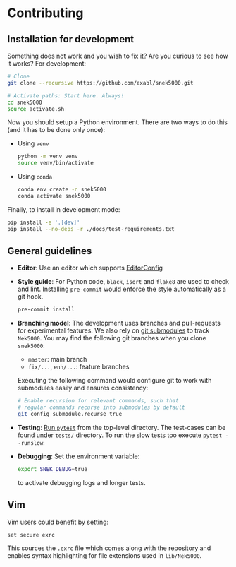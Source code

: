 # Contributing

## Installation for development

Something does not work and you wish to fix it? Are you curious to see how it
works? For development:
```sh
# Clone
git clone --recursive https://github.com/exabl/snek5000.git

# Activate paths: Start here. Always!
cd snek5000
source activate.sh
```

Now you should setup a Python environment. There are two ways to
do this (and it has to be done only once):

-  Using `venv`
   ```sh
   python -m venv venv
   source venv/bin/activate
   ```
-  Using `conda`
   ```sh
   conda env create -n snek5000
   conda activate snek5000
   ```

Finally, to install in development mode:
```sh
pip install -e '.[dev]'
pip install --no-deps -r ./docs/test-requirements.txt
```

## General guidelines

* **Editor**: Use an editor which supports [EditorConfig](http://editorconfig.org/)
* **Style guide**: For Python code, `black`, `isort` and `flake8` are used to
  check and lint. Installing `pre-commit` would enforce the style automatically
  as a git hook.

  ```sh
  pre-commit install
  ```

* **Branching model**: The development uses branches and pull-requests for experimental features. We
  also rely on [git submodules](https://www.git-scm.com/docs/git-submodule) to
  track `Nek5000`. You may find the following git branches when you clone
  `snek5000`:

    * `master`: main branch
    * `fix/...`, `enh/...`: feature branches

  Executing the following command would configure git to work with submodules
  easily and ensures consistency:
  ```sh
  # Enable recursion for relevant commands, such that
  # regular commands recurse into submodules by default
  git config submodule.recurse true
  ```

* **Testing**: [Run `pytest`](https://pytest.readthedocs.io/) from the
  top-level directory. The test-cases can be found under `tests/` directory.
  To run the slow tests too execute `pytest --runslow`.

* **Debugging**: Set the environment variable:
  ```bash
  export SNEK_DEBUG=true
  ```
  to activate debugging logs and longer tests.

## Vim

Vim users could benefit by setting:
```vim
set secure exrc
```
This sources the `.exrc` file which comes along with the repository and
enables syntax highlighting for file extensions used in `lib/Nek5000`.
